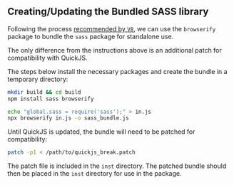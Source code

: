 
## Creating/Updating the Bundled SASS library

Following the process [recommended by `V8`](https://cran.r-project.org/web/packages/V8/vignettes/npm.html#NPM_and_browserify), we can use the `browserify` package to bundle the `sass` package for standalone use.

The only difference from the instructions above is an additional patch for compatibility with QuickJS.

The steps below install the necessary packages and create the bundle in a temporary directory:

```bash
mkdir build && cd build
npm install sass browserify

echo "global.sass = require('sass');" > in.js
npx browserify in.js -o sass_bundle.js
```

Until QuickJS is updated, the bundle will need to be patched for compatibility:

```bash
patch -p1 < /path/to/quickjs_break.patch
```

The patch file is included in the `inst` directory. The patched bundle should then be placed in the `inst` directory for use in the package.
